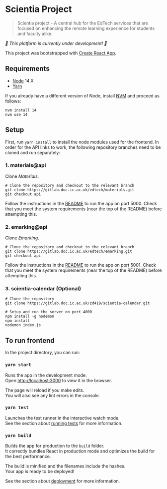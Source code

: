 # Scientia Project

> Scientia project - A central hub for the EdTech services that are focused on enhancing the remote learning experience for students and faculty alike.

_🚧 This platform is currently under development! 🚧_

This project was bootstrapped with [Create React App](https://github.com/facebook/create-react-app).

## Requirements

- [Node](https://nodejs.org/en/) 14.X
- [Yarn](https://yarnpkg.com/)

If you already have a different version of Node, install [NVM](https://github.com/nvm-sh/nvm#installing-and-updating) and proceed as follows:

```shell script
nvm install 14
nvm use 14
```

## Setup

First, run `yarn install` to install the node modules used for the frontend.
In order for the API links to work, the following repository branches need to be cloned and run separately:

### 1. materials@api

Clone *Materials*. 

```shell
# Clone the repository and checkout to the relevant branch
git clone https://gitlab.doc.ic.ac.uk/edtech/materials.git
git checkout api
```

Follow the instructions in the [README](https://gitlab.doc.ic.ac.uk/edtech/materials/-/blob/api/README.md) to 
run the app on port 5000. Check that you meet the system requirements (near the top of the README) before attempting this.

### 2. emarking@api

Clone *Emarking*.

```shell
# Clone the repository and checkout to the relevant branch
git clone https://gitlab.doc.ic.ac.uk/edtech/emarking.git
git checkout api
```

Follow the instructions in the [README](https://gitlab.doc.ic.ac.uk/edtech/emarking/-/blob/api/README.md) to
run the app on port 5001. Check that you meet the system requirements (near the top of the README) before attempting this.


### 3. scientia-calendar (Optional)

```shell
# Clone the repository
git clone https://gitlab.doc.ic.ac.uk/zd419/scientia-calendar.git

# Setup and run the server on port 4000
npm install -g nodemon
npm install
nodemon index.js
```


## To run frontend

In the project directory, you can run:

### `yarn start`

Runs the app in the development mode.<br />
Open [http://localhost:3000](http://localhost:3000) to view it in the browser.

The page will reload if you make edits.<br />
You will also see any lint errors in the console.

### `yarn test`

Launches the test runner in the interactive watch mode.<br />
See the section about [running tests](https://facebook.github.io/create-react-app/docs/running-tests) for more information.

### `yarn build`

Builds the app for production to the `build` folder.<br />
It correctly bundles React in production mode and optimizes the build for the best performance.

The build is minified and the filenames include the hashes.<br />
Your app is ready to be deployed!

See the section about [deployment](https://facebook.github.io/create-react-app/docs/deployment) for more information.
